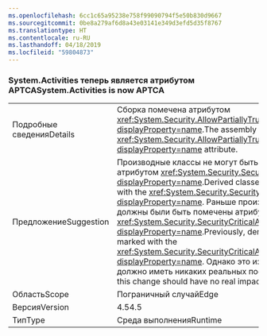 ```yaml
---
ms.openlocfilehash: 6cc1c65a95238e758f99090794f5e50b830d9667
ms.sourcegitcommit: 0be8a279af6d8a43e03141e349d3efd5d35f8767
ms.translationtype: HT
ms.contentlocale: ru-RU
ms.lasthandoff: 04/18/2019
ms.locfileid: "59804873"
---
```

### <a name="systemactivities-is-now-aptca"></a><span data-ttu-id="0681d-101">System.Activities теперь является атрибутом APTCA</span><span class="sxs-lookup"><span data-stu-id="0681d-101">System.Activities is now APTCA</span></span>

|   |   |
|---|---|
|<span data-ttu-id="0681d-102">Подробные сведения</span><span class="sxs-lookup"><span data-stu-id="0681d-102">Details</span></span>|<span data-ttu-id="0681d-103">Сборка помечена атрибутом <xref:System.Security.AllowPartiallyTrustedCallersAttribute?displayProperty=name>.</span><span class="sxs-lookup"><span data-stu-id="0681d-103">The assembly is marked with the <xref:System.Security.AllowPartiallyTrustedCallersAttribute?displayProperty=name> attribute.</span></span>|
|<span data-ttu-id="0681d-104">Предложение</span><span class="sxs-lookup"><span data-stu-id="0681d-104">Suggestion</span></span>|<span data-ttu-id="0681d-105">Производные классы не могут быть помечены атрибутом <xref:System.Security.SecurityCriticalAttribute?displayProperty=name>.</span><span class="sxs-lookup"><span data-stu-id="0681d-105">Derived classes cannot be marked with the <xref:System.Security.SecurityCriticalAttribute?displayProperty=name>.</span></span> <span data-ttu-id="0681d-106">Раньше производные типы должны были быть помечены атрибутом <xref:System.Security.SecurityCriticalAttribute?displayProperty=name>.</span><span class="sxs-lookup"><span data-stu-id="0681d-106">Previously, derived types had to be marked with the <xref:System.Security.SecurityCriticalAttribute?displayProperty=name>.</span></span> <span data-ttu-id="0681d-107">Однако это изменение не должно иметь никаких реальных последствий.</span><span class="sxs-lookup"><span data-stu-id="0681d-107">However, this change should have no real impact.</span></span>|
|<span data-ttu-id="0681d-108">Область</span><span class="sxs-lookup"><span data-stu-id="0681d-108">Scope</span></span>|<span data-ttu-id="0681d-109">Пограничный случай</span><span class="sxs-lookup"><span data-stu-id="0681d-109">Edge</span></span>|
|<span data-ttu-id="0681d-110">Версия</span><span class="sxs-lookup"><span data-stu-id="0681d-110">Version</span></span>|<span data-ttu-id="0681d-111">4.5</span><span class="sxs-lookup"><span data-stu-id="0681d-111">4.5</span></span>|
|<span data-ttu-id="0681d-112">Тип</span><span class="sxs-lookup"><span data-stu-id="0681d-112">Type</span></span>|<span data-ttu-id="0681d-113">Среда выполнения</span><span class="sxs-lookup"><span data-stu-id="0681d-113">Runtime</span></span>|
